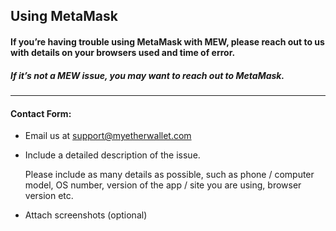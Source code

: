 ## Using MetaMask

#### If you’re having trouble using MetaMask with MEW, please reach out to us with details on your browsers used and time of error.

##### If it’s not a MEW issue, you may want to reach out to MetaMask.

* * *

#### Contact Form:

- Email us at support@myetherwallet.com

- <p>Include a detailed description of the issue.</p>
  <note>Please include as many details as possible, such as phone / computer model, OS number, version of the app / site you are using, browser version etc.</note>

- Attach screenshots (optional)
